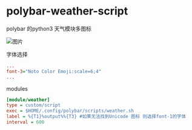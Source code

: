 # polybar-weather-script
polybar 的python3 天气模块多图标

![图片](https://github.com/user-attachments/assets/e3d2c661-b086-422a-b5d5-fce29258a816)

字体选择

```ini
...
font-3="Noto Color Emoji:scale=6;4"      
...
```

modules

```ini
[module/weather]
type = custom/script
exec = $HOME/.config/polybar/scripts/weather.sh
label = %{T1}%output%%{T3} #如果无法找到Unicode 图标 则选择font-1的字体
interval = 600
```


